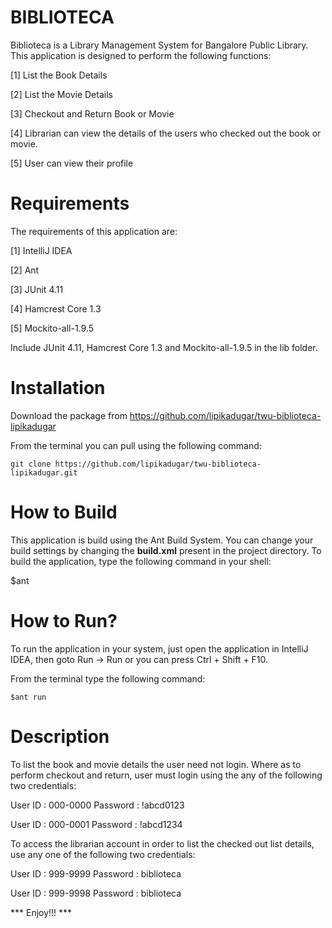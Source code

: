 BIBLIOTECA
===================================
Biblioteca is a Library Management System for Bangalore Public Library. This application is designed to perform the following functions:

[1] List the Book Details

[2] List the Movie Details

[3] Checkout and Return Book or Movie

[4] Librarian can view the details of the users who checked out the book or movie.

[5] User can view their profile


Requirements
=============

The requirements of this application are:

[1] IntelliJ IDEA

[2] Ant

[3] JUnit 4.11

[4] Hamcrest Core 1.3

[5] Mockito-all-1.9.5

Include JUnit 4.11, Hamcrest Core 1.3 and Mockito-all-1.9.5 in the lib folder.

Installation
=============

Download the package from https://github.com/lipikadugar/twu-biblioteca-lipikadugar

From the terminal you can pull using the following command:

    git clone https://github.com/lipikadugar/twu-biblioteca-lipikadugar.git


How to Build
=============

This application is build using the Ant Build System. You can change your build settings by changing
the **build.xml** present in the project directory. To build the application, type the following
command in your shell:

   $ant

How to Run?
============

To run the application in your system, just open the application in IntelliJ IDEA,
then goto Run -> Run or you can press Ctrl + Shift + F10.

From the terminal type the following command:

    $ant run

Description
============

To list the book and movie details the user need not login.
Where as to perform checkout and return, user must login using the any of the following two credentials:

User ID  : 000-0000
Password : !abcd0123

User ID  : 000-0001
Password : !abcd1234

To access the librarian account in order to list the checked out list details, use any one of the following two credentials:

User ID  : 999-9999
Password : biblioteca

User ID  : 999-9998
Password : biblioteca

*** Enjoy!!! ***




